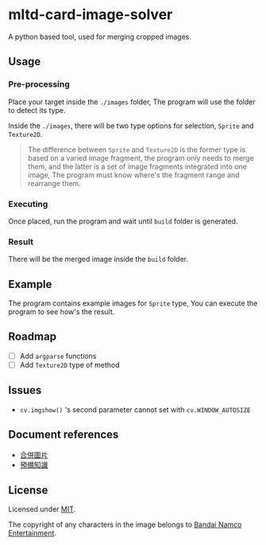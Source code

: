 # mltd-card-image-solver

A python based tool, used for merging cropped images.

## Usage

### Pre-processing

Place your target inside the `./images` folder, The program will use the folder to detect its type.  

Inside the `./images`, there will be two type options for selection, `Sprite` and `Texture2D`.

> The difference between `Sprite` and `Texture2D` is the former type is based on a varied image fragment, the program only needs to merge them, and the latter is a set of image fragments integrated into one image, The program must know where's the fragment range and rearrange them.

### Executing

Once placed, run the program and wait until `build` folder is generated.  

### Result

There will be the merged image inside the `build` folder.

## Example

The program contains example images for `Sprite` type, You can execute the program to see how's the result.

## Roadmap

- [ ] Add `argparse` functions  
- [ ] Add `Texture2D` type of method

## Issues

- `cv.imgshow()` 's second parameter cannot set with `cv.WINDOW_AUTOSIZE`

## Document references

- [合併圖片](https://blog.csdn.net/MDwalu/article/details/113774851)
- [預備知識](https://blog.csdn.net/Conyrol/article/details/96781786)

## License

Licensed under [MIT](LICENSE).

The copyright of any characters in the image belongs to [Bandai Namco Entertainment](https://www.bandainamcoent.co.jp/).  

